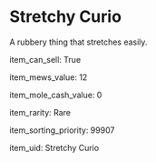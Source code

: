 # Stretchy Curio

A rubbery thing that stretches easily.

item_can_sell: True

item_mews_value: 12

item_mole_cash_value: 0

item_rarity: Rare

item_sorting_priority: 99907

item_uid: Stretchy Curio